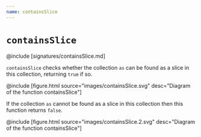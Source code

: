 ```yaml
---
name: containsSlice
---
```


# `containsSlice`

@include [signatures/containsSlice.md]

`containsSlice` checks whether the collection `as` can be found as a slice in this collection, returning `true` if so.

@include [figure.html source="images/containsSlice.svg" desc="Diagram of the function containsSlice"]

If the collection `as` cannot be found as a slice in this collection then this function returns `false`.

@include [figure.html source="images/containsSlice.2.svg" desc="Diagram of the function containsSlice"]
